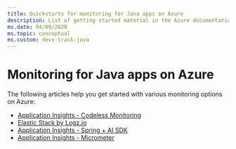 ```yaml
---
title: Quickstarts for monitoring for Java apps on Azure
description: List of getting started material in the Azure documentation for monitoring for Java apps.
ms.date: 04/09/2020
ms.topic: conceptual
ms.custom: devx-track-java
---
```


# Monitoring for Java apps on Azure

The following articles help you get started with various monitoring options on Azure:

- [Application Insights - Codeless Monitoring](/azure/azure-monitor/app/java-in-process-agent)
- [Elastic Stack by Logz.io](../fundamentals/java-get-started-with-logzio.md)
- [Application Insights - Spring + AI SDK](../spring-framework/configure-spring-boot-java-applicationinsights.md)
- [Application Insights - Micrometer](/azure/azure-monitor/app/micrometer-java)